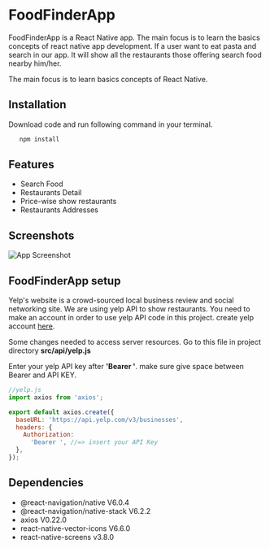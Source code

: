 
# FoodFinderApp

FoodFinderApp is a React Native app. The main focus is to learn the basics concepts of react native app development. If a user want to eat pasta and search in our app. It will show all the restaurants those offering search food nearby him/her.

The main focus is to learn basics concepts of React Native.
## Installation

Download code and run following command in your terminal.
```bash
   npm install
```
    
## Features

- Search Food
- Restaurants Detail
- Price-wise show restaurants
- Restaurants Addresses



  
## Screenshots

![App Screenshot](https://via.placeholder.com/468x300?text=App+Screenshot+Here)

  
## FoodFinderApp setup
Yelp's website is a crowd-sourced local business review and social networking site.
We are using yelp API to show restaurants. You need to make an account in order to use yelp API code in this project. create yelp account [here](https://www.yelp.com/developers/documentation/v3).

 Some changes needed to access server resources. Go to
 this file in project directory **src/api/yelp.js** 

 Enter your yelp API key after **'Bearer <your API KEY>'**. make sure give space between Bearer and API KEY.
```javascript
//yelp.js 
import axios from 'axios';

export default axios.create({
  baseURL: 'https://api.yelp.com/v3/businesses',
  headers: {
    Authorization:
      'Bearer ', //=> insert your API Key
  },
});
```

  
## Dependencies

- @react-navigation/native V6.0.4
- @react-navigation/native-stack V6.2.2
- axios V0.22.0
- react-native-vector-icons V6.6.0
- react-native-screens v3.8.0



  

